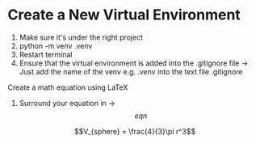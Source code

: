 # Create a New Virtual Environment

1. Make sure it's under the right project
2. python -m venv .venv
3. Restart terminal
4. Ensure that the virtual environment is added into the .gitignore file
    -> Just add the name of the venv e.g. .venv into the text file .gitignore

Create a math equation using LaTeX 
1. Surround your equation in -> $$ eqn $$

$$V_{sphere} = \frac{4}{3}\pi r^3$$
